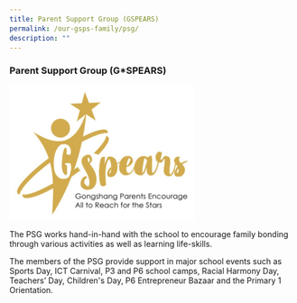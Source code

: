 ```yaml
---
title: Parent Support Group (GSPEARS)
permalink: /our-gsps-family/psg/
description: ""
---
```

### **Parent Support Group (G*SPEARS)**
<img src="/images/psg.jpg" style="width:65%">

The PSG works hand-in-hand with the school to encourage family bonding through various activities as well as learning life-skills.

The members of the PSG provide support in major school events such as Sports Day, ICT Carnival, P3 and P6 school camps, Racial Harmony Day, Teachers’ Day, Children's Day, P6 Entrepreneur Bazaar and the Primary 1 Orientation.